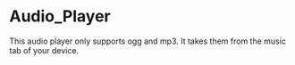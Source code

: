 # Audio_Player
This audio player only supports ogg and mp3. It takes them from the music tab of your device.
